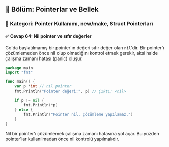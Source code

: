 ## 📘 Bölüm: Pointerlar ve Bellek  
### 🔹 Kategori: Pointer Kullanımı, new/make, Struct Pointerları  
#### ✅ Cevap 64: Nil pointer ve sıfır değerler

Go'da başlatılmamış bir pointer'ın değeri sıfır değer olan `nil`'dir. Bir pointer'ı çözümlemeden önce nil olup olmadığını kontrol etmek gerekir, aksi halde çalışma zamanı hatası (panic) oluşur.

```go
package main
import "fmt"

func main() {
    var p *int // nil pointer
    fmt.Println("Pointer değeri:", p) // Çıktı: <nil>

    if p != nil {
        fmt.Println(*p)
    } else {
        fmt.Println("Pointer nil, çözümleme yapılamaz.")
    }
}
```

Nil bir pointer'ı çözümlemek çalışma zamanı hatasına yol açar. Bu yüzden pointer'lar kullanılmadan önce nil kontrolü yapılmalıdır.
